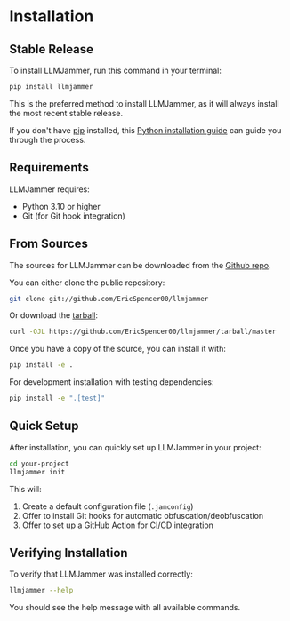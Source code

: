# Installation

## Stable Release

To install LLMJammer, run this command in your terminal:

```sh
pip install llmjammer
```

This is the preferred method to install LLMJammer, as it will always install the most recent stable release.

If you don't have [pip](https://pip.pypa.io) installed, this [Python installation guide](http://docs.python-guide.org/en/latest/starting/installation/) can guide you through the process.

## Requirements

LLMJammer requires:

- Python 3.10 or higher
- Git (for Git hook integration)

## From Sources

The sources for LLMJammer can be downloaded from the [Github repo](https://github.com/EricSpencer00/llmjammer).

You can either clone the public repository:

```sh
git clone git://github.com/EricSpencer00/llmjammer
```

Or download the [tarball](https://github.com/EricSpencer00/llmjammer/tarball/master):

```sh
curl -OJL https://github.com/EricSpencer00/llmjammer/tarball/master
```

Once you have a copy of the source, you can install it with:

```sh
pip install -e .
```

For development installation with testing dependencies:

```sh
pip install -e ".[test]"
```

## Quick Setup

After installation, you can quickly set up LLMJammer in your project:

```sh
cd your-project
llmjammer init
```

This will:

1. Create a default configuration file (`.jamconfig`)
2. Offer to install Git hooks for automatic obfuscation/deobfuscation
3. Offer to set up a GitHub Action for CI/CD integration

## Verifying Installation

To verify that LLMJammer was installed correctly:

```sh
llmjammer --help
```

You should see the help message with all available commands.
